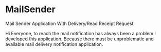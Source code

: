 # MailSender
Mail Sender Application With Delivery/Read Receipt Request

Hi Everyone, to reach the mail notification has always been a problem I developed this application. Because there must be unproblematic and available mail delivery notification application.
